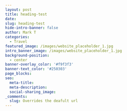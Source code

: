 ```yaml
---
layout: post
title: heading-test
date:
slug: heading-test
hide-intro-banner: false
author: Mark T
categories:
  - Travel
featured_image: /images/website_placeholder_1.jpg
intro_banner_image: /images/website_placeholder_1.jpg
background-position:
  - center
banner-overlay_color: '#f9f3f3'
banner-text_color: '#250303'
page_blocks:
seo:
  meta-title:
  meta-description:
  social-sharing_image:
_comments:
  slug: Overrides the deafult url
---
```

